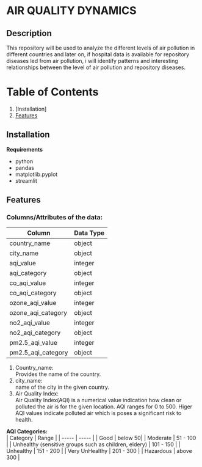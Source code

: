 # AIR QUALITY DYNAMICS

## Description
This repository will be used to analyze the different levels of air pollution in different countries and later on, if hospital data is available for repository diseases led from air pollution, i will identify patterns and interesting relationships between the level of air pollution and repository diseases.  

# Table of Contents
1. [Installation]
1. [Features](#features)


## Installation 

**Requirements**
- python
- pandas  
- matplotlib.pyplot
- streamlit 

## Features   
### Columns/Attributes of the data:   

| Column | Data Type |
| ---- | ---- |
| country_name | object |
| city_name | object  |
| aqi_value |  integer |
| aqi_category | object  |
| co_aqi_value | integer  |
| co_aqi_category | object |
| ozone_aqi_value | integer |
| ozone_aqi_category | object  |
| no2_aqi_value | integer  |
| no2_aqi_category | object |
| pm2.5_aqi_value | integer |
| pm2.5_aqi_category | object  |


1. Country_name:  
Provides the name of the country.  
2. city_name:  
name of the city in the given country.
3.  Air Quality Index:   
Air Quality Index(AQI) is a numerical value indication how clean or polluted the air is for the given location. AQI ranges for 0 to 500. Higer AQI values indicate polluted air which is poses a significant risk to health. 

**AQI Categories:**   
| Category | Range | 
| ----- | ----- |
| Good | below 50|
| Moderate | 51 - 100 |
| Unhealthy  (sensitive groups such as children, eldery) | 101 - 150 |
| Unhealthy | 151 - 200 |
| Very UnHealthy | 201 - 300 |
| Hazardous | above 300 |